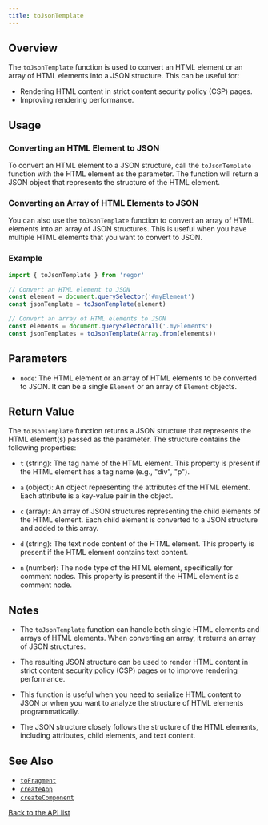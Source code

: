 ```yaml
---
title: toJsonTemplate
---
```


## Overview

The `toJsonTemplate` function is used to convert an HTML element or an array of HTML elements into a JSON structure. This can be useful for:

- Rendering HTML content in strict content security policy (CSP) pages.
- Improving rendering performance.

## Usage

### Converting an HTML Element to JSON

To convert an HTML element to a JSON structure, call the `toJsonTemplate` function with the HTML element as the parameter. The function will return a JSON object that represents the structure of the HTML element.

### Converting an Array of HTML Elements to JSON

You can also use the `toJsonTemplate` function to convert an array of HTML elements into an array of JSON structures. This is useful when you have multiple HTML elements that you want to convert to JSON.

### Example

```javascript
import { toJsonTemplate } from 'regor'

// Convert an HTML element to JSON
const element = document.querySelector('#myElement')
const jsonTemplate = toJsonTemplate(element)

// Convert an array of HTML elements to JSON
const elements = document.querySelectorAll('.myElements')
const jsonTemplates = toJsonTemplate(Array.from(elements))
```

## Parameters

- `node`: The HTML element or an array of HTML elements to be converted to JSON. It can be a single `Element` or an array of `Element` objects.

## Return Value

The `toJsonTemplate` function returns a JSON structure that represents the HTML element(s) passed as the parameter. The structure contains the following properties:

- `t` (string): The tag name of the HTML element. This property is present if the HTML element has a tag name (e.g., "div", "p").

- `a` (object): An object representing the attributes of the HTML element. Each attribute is a key-value pair in the object.

- `c` (array): An array of JSON structures representing the child elements of the HTML element. Each child element is converted to a JSON structure and added to this array.

- `d` (string): The text node content of the HTML element. This property is present if the HTML element contains text content.

- `n` (number): The node type of the HTML element, specifically for comment nodes. This property is present if the HTML element is a comment node.

## Notes

- The `toJsonTemplate` function can handle both single HTML elements and arrays of HTML elements. When converting an array, it returns an array of JSON structures.

- The resulting JSON structure can be used to render HTML content in strict content security policy (CSP) pages or to improve rendering performance.

- This function is useful when you need to serialize HTML content to JSON or when you want to analyze the structure of HTML elements programmatically.

- The JSON structure closely follows the structure of the HTML elements, including attributes, child elements, and text content.

## See Also

- [`toFragment`](/api/toFragment)
- [`createApp`](/api/createApp)
- [`createComponent`](/api/createComponent)

[Back to the API list](/api/)
